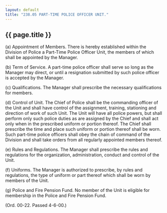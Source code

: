 ```yaml
---
layout: default 
title: "238.05 PART-TIME POLICE OFFICER UNIT."
---
```


{{ page.title }}
----------------

​(a) Appointment of Members. There is hereby established within the
Division of Police a Part-Time Police Officer Unit, the members of which
shall be appointed by the Manager.

​(b) Term of Service. A part-time police officer shall serve so long as
the Manager may direct, or until a resignation submitted by such police
officer is accepted by the Manager.

​(c) Qualifications. The Manager shall prescribe the necessary
qualifications for members.

​(d) Control of Unit. The Chief of Police shall be the commanding
officer of the Unit and shall have control of the assignment, training,
stationing and direction of work of such Unit. The Unit will have all
police powers, but shall perform only such police duties as are assigned
by the Chief and shall act only when in the prescribed uniform or
portion thereof. The Chief shall prescribe the time and place such
uniform or portion thereof shall be worn. Such part-time police officers
shall obey the chain of command of the Division and shall take orders
from all regularly appointed members thereof.

​(e) Rules and Regulations. The Manager shall prescribe the rules and
regulations for the organization, administration, conduct and control of
the Unit.

​(f) Uniforms. The Manager is authorized to prescribe, by rules and
regulations, the type of uniform or part thereof which shall be worn by
members of the Unit.

​(g) Police and Fire Pension Fund. No member of the Unit is eligible for
membership in the Police and Fire Pension Fund.

(Ord. 00-22. Passed 4-6-00.)
